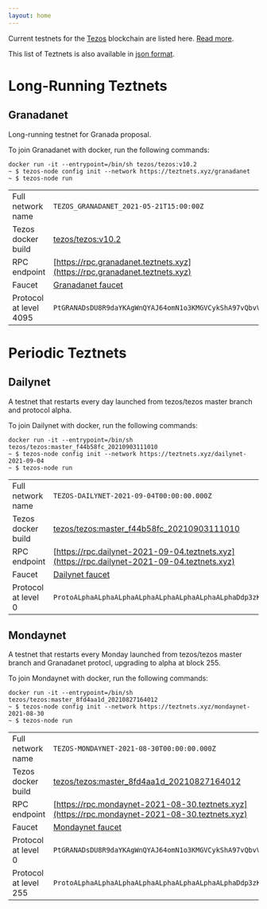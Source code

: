 ```yaml
---
layout: home
---
```


Current testnets for the [Tezos](https://tezos.com) blockchain are listed here. [Read more](about/).

This list of Teztnets is also available in [json format](https://teztnets.xyz/teztnets.json).

# Long-Running Teztnets


## Granadanet
Long-running testnet for Granada proposal.

To join Granadanet with docker, run the following commands:

```
docker run -it --entrypoint=/bin/sh tezos/tezos:v10.2
~ $ tezos-node config init --network https://teztnets.xyz/granadanet
~ $ tezos-node run
```

| | |
|-------|---------------------|
| Full network name | `TEZOS_GRANADANET_2021-05-21T15:00:00Z` |
| Tezos docker build | [tezos/tezos:v10.2](https://hub.docker.com/r/tezos/tezos/tags?page=1&ordering=last_updated&name=v10.2) |
| RPC endpoint | [https://rpc.granadanet.teztnets.xyz](https://rpc.granadanet.teztnets.xyz) |
| Faucet | [Granadanet faucet](https://faucet.tzalpha.net) |
| Protocol at level 4095 |  `PtGRANADsDU8R9daYKAgWnQYAJ64omN1o3KMGVCykShA97vQbvV` |



# Periodic Teztnets


## Dailynet
A testnet that restarts every day launched from tezos/tezos master branch and protocol alpha.

To join Dailynet with docker, run the following commands:

```
docker run -it --entrypoint=/bin/sh tezos/tezos:master_f44b58fc_20210903111010
~ $ tezos-node config init --network https://teztnets.xyz/dailynet-2021-09-04
~ $ tezos-node run
```

| | |
|-------|---------------------|
| Full network name | `TEZOS-DAILYNET-2021-09-04T00:00:00.000Z` |
| Tezos docker build | [tezos/tezos:master_f44b58fc_20210903111010](https://hub.docker.com/r/tezos/tezos/tags?page=1&ordering=last_updated&name=master_f44b58fc_20210903111010) |
| RPC endpoint | [https://rpc.dailynet-2021-09-04.teztnets.xyz](https://rpc.dailynet-2021-09-04.teztnets.xyz) |
| Faucet | [Dailynet faucet](https://faucet.dailynet-2021-09-04.teztnets.xyz) |
| Protocol at level 0 |  `ProtoALphaALphaALphaALphaALphaALphaALphaALphaDdp3zK` |


## Mondaynet
A testnet that restarts every Monday launched from tezos/tezos master branch and Granadanet protocl, upgrading to alpha at block 255.

To join Mondaynet with docker, run the following commands:

```
docker run -it --entrypoint=/bin/sh tezos/tezos:master_8fd4aa1d_20210827164012
~ $ tezos-node config init --network https://teztnets.xyz/mondaynet-2021-08-30
~ $ tezos-node run
```

| | |
|-------|---------------------|
| Full network name | `TEZOS-MONDAYNET-2021-08-30T00:00:00.000Z` |
| Tezos docker build | [tezos/tezos:master_8fd4aa1d_20210827164012](https://hub.docker.com/r/tezos/tezos/tags?page=1&ordering=last_updated&name=master_8fd4aa1d_20210827164012) |
| RPC endpoint | [https://rpc.mondaynet-2021-08-30.teztnets.xyz](https://rpc.mondaynet-2021-08-30.teztnets.xyz) |
| Faucet | [Mondaynet faucet](https://faucet.mondaynet-2021-08-30.teztnets.xyz) |
| Protocol at level 0 |  `PtGRANADsDU8R9daYKAgWnQYAJ64omN1o3KMGVCykShA97vQbvV` |
| Protocol at level 255 |  `ProtoALphaALphaALphaALphaALphaALphaALphaALphaDdp3zK` |




